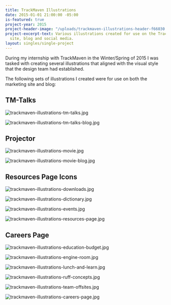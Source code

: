 ```yaml
---
title: TrackMaven Illustrations
date: 2015-01-01 21:00:00 -05:00
is-featured: true
project-year: 2015
project-header-image: "/uploads/trackmaven-illustrations-header-f66030.jpg"
project-excerpt-text: Various illustrations created for use on the TrackMaven marketing
  site, blog and social media.
layout: singles/single-project
---
```


During my internship with TrackMaven in the Winter/Spring of 2015 I was tasked with creating several illustrations that aligned with the visual style that the design team had established.
 
The following sets of illustrations I created were for use on both the marketing site and blog:

## TM-Talks

![trackmaven-illustrations-tm-talks.jpg](/uploads/trackmaven-illustrations-tm-talks.jpg)

![trackmaven-illustrations-tm-talks-blog.jpg](/uploads/trackmaven-illustrations-tm-talks-blog.jpg)

## Projector 

![trackmaven-illustrations-movie.jpg](/uploads/trackmaven-illustrations-movie.jpg)

![trackmaven-illustrations-movie-blog.jpg](/uploads/trackmaven-illustrations-movie-blog.jpg)

## Resources Page Icons

![trackmaven-illustrations-downloads.jpg](/uploads/trackmaven-illustrations-downloads.jpg)

![trackmaven-illustrations-dictionary.jpg](/uploads/trackmaven-illustrations-dictionary.jpg)

![trackmaven-illustrations-events.jpg](/uploads/trackmaven-illustrations-events.jpg)

![trackmaven-illustrations-resources-page.jpg](/uploads/trackmaven-illustrations-resources-page.jpg)

## Careers Page

![trackmaven-illustrations-education-budget.jpg](/uploads/trackmaven-illustrations-education-budget.jpg)

![trackmaven-illustrations-engine-room.jpg](/uploads/trackmaven-illustrations-engine-room.jpg)

![trackmaven-illustrations-lunch-and-learn.jpg](/uploads/trackmaven-illustrations-lunch-and-learn.jpg)

![trackmaven-illustrations-ruff-concepts.jpg](/uploads/trackmaven-illustrations-ruff-concepts.jpg)

![trackmaven-illustrations-team-offsites.jpg](/uploads/trackmaven-illustrations-team-offsites.jpg)

![trackmaven-illustrations-careers-page.jpg](/uploads/trackmaven-illustrations-careers-page.jpg)